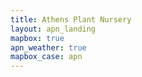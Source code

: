 ```yaml
---
title: Athens Plant Nursery
layout: apn_landing
mapbox: true
apn_weather: true
mapbox_case: apn
---
```

